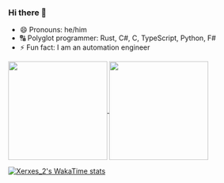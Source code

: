 ### Hi there 👋

- 😄 Pronouns: he/him
- 🔠 Polyglot programmer: Rust, C#, C, TypeScript, Python, F#
- ⚡ Fun fact: I am an automation engineer

<a href="https://github.com/anuraghazra/github-readme-stats">
  <img height=200 align="center" src="https://github-readme-stats.vercel.app/api?username=Xerxes-2&show_icons=true&card_witdh" />
</a>
<a href="https://github.com/anuraghazra/github-readme-stats">
  <img height=200 align="center" src="https://github-readme-stats.vercel.app/api/top-langs/?username=Xerxes-2&size_weight=0.5&count_weight=0.5&layout=compact&langs_count=8&card_width=320" />
</a>

[![Xerxes_2's WakaTime stats](https://github-readme-stats.vercel.app/api/wakatime?username=Xerxes_2&layout=compact&card_witdh=800)](https://github.com/anuraghazra/github-readme-stats)
